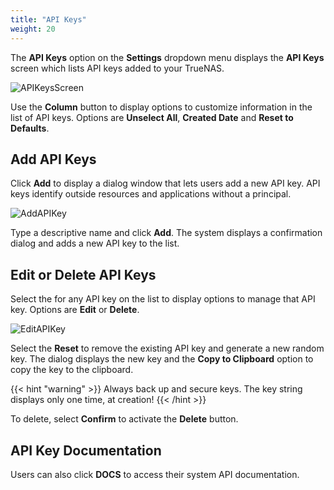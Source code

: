 ```yaml
---
title: "API Keys"
weight: 20
---
```


The **API Keys** option on the **Settings** dropdown menu displays the **API Keys** screen which lists API keys added to your TrueNAS.

![APIKeysScreen](/images/SCALE/22.02/APIKeysScreen.png "API Keys Screen")

Use the **Column** button to display options to customize information in the list of API keys. Options are **Unselect All**, **Created Date** and **Reset to Defaults**.

## Add API Keys

Click **Add** to display a dialog window that lets users add a new API key. API keys identify outside resources and applications without a principal. 

![AddAPIKey](/images/SCALE/22.02/AddAPIKey.png "Add API Key")

Type a descriptive name and click **Add**. The system displays a confirmation dialog and adds a new API key to the list.

## Edit or Delete API Keys

Select the for any API key on the list to display options to manage that API key. Options are **Edit** or **Delete**.

![EditAPIKey](/images/SCALE/22.02/EditAPIKey.png "Edit API Key")

Select the **Reset** to remove the existing API key and generate a new random key. The dialog displays the new key and the **Copy to Clipboard** option to copy the key to the clipboard.

{{< hint "warning" >}}
Always back up and secure keys. The key string displays only one time, at creation!
{{< /hint >}}

To delete, select **Confirm** to activate the **Delete** button.

## API Key Documentation

Users can also click **DOCS** to access their system API documentation.
